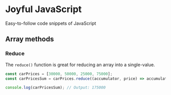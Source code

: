 # Joyful JavaScript
Easy-to-follow code snippets of JavaScript

## Array methods

### Reduce
The `reduce()` function is great for reducing an array into a single-value.

```javascript
const carPrices = [30000, 50000, 25000, 75000];
const carPricesSum = carPrices.reduce((accumulator, price) => accumulator + price, 0);

console.log(carPricesSum); // Output: 175000
```
